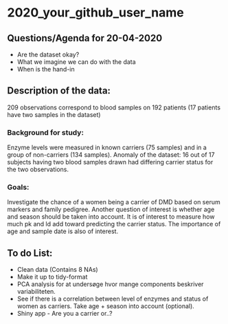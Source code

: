 # 2020_your_github_user_name

## Questions/Agenda for 20-04-2020

* Are the dataset okay?
* What we imagine we can do with the data
* When is the hand-in

## Description of the data: 
209 observations correspond to blood samples on 192 patients (17 patients have two samples in the dataset)

### Background for study: 
Enzyme levels were measured in known carriers (75 samples) and in a group of non-carriers (134 samples). 
Anomaly of the dataset: 16 out of 17 subjects having two blood samples drawn had differing carrier status for the two observations.

### Goals:
Investigate the chance of a women being a carrier of DMD  based on serum markers and family pedigree. 
Another question of interest is whether age and season should be taken into account. It is of interest to measure how much pk and ld add toward predicting the carrier status. The importance of age and sample date is also of interest.
 
## To do List: 

* Clean data (Contains 8 NAs)
* Make it up to tidy-format
* PCA analysis for at undersøge hvor mange components beskriver variabiliteten.
* See if there is a correlation between level of enzymes and status of women as carriers. Take age + season into account (optional).
* Shiny app - Are you a carrier or..? 


